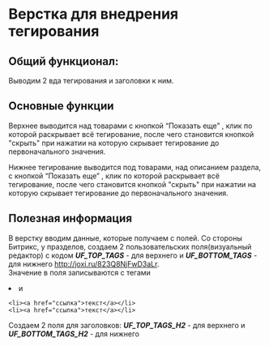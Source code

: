 # Верстка для внедрения тегирования
## Общий функционал:
Выводим 2 вда тегирования и заголовки к ним.
## Основные функции
Верхнее выводится над товарами с кнопкой “Показать еще” , клик по которой раскрывает всё тегирование, после чего становится кнопкой "скрыть" при нажатии на которую скрывает тегирование до первоначального значения.

Нижнее тегирование выводится под товарами, над описанием раздела, с кнопкой  “Показать еще” , клик по которой раскрывает всё тегирование, после чего становится кнопкой "скрыть" при нажатии на которую скрывает тегирование до первоначального значения.
## Полезная информация
В верстку вводим данные, которые получаем с полей.
Со стороны Битрикс, у празделов,  создаем 2 пользовательских поля(визуальный редактор) с кодом ***UF_TOP_TAGS*** - для верхнего и  ***UF_BOTTOM_TAGS*** - для нижнего http://joxi.ru/823Q8NjFwD3aLr.  
Значение в поля записываются с тегами <li> и <a>
``` 
<li><a href="ссылка">текст</a></li>
<li><a href="ссылка">текст</a></li>
 ```
Создаем 2 поля для заголовков:  ***UF_TOP_TAGS_H2***  - для верхнего и  ***UF_BOTTOM_TAGS_H2*** - для нижнего 
